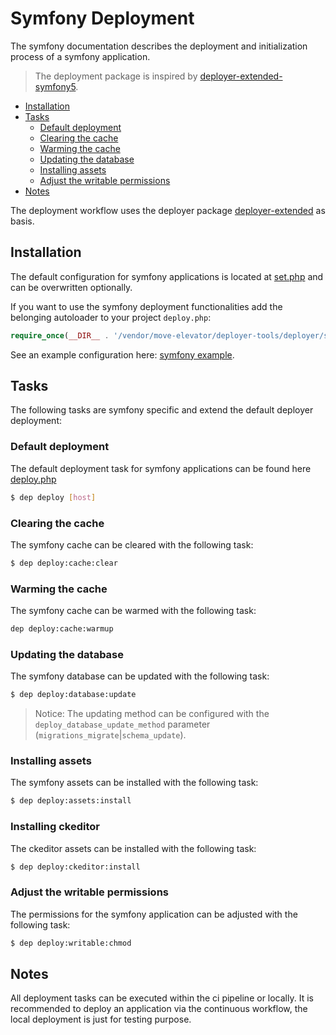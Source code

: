 # Symfony Deployment

The symfony documentation describes the deployment and initialization process of a symfony application.

> The deployment package is inspired by [deployer-extended-symfony5](https://github.com/sourcebroker/deployer-extended-symfony5).

* [Installation](#installation)
* [Tasks](#tasks)
  + [Default deployment](#default-deployment)
  + [Clearing the cache](#clearing-the-cache)
  + [Warming the cache](#warming-the-cache)
  + [Updating the database](#updating-the-database)
  + [Installing assets](#installing-assets)
  + [Adjust the writable permissions](#adjust-the-writable-permissions)
* [Notes](#notes)


The deployment workflow uses the deployer package [deployer-extended](https://github.com/sourcebroker/deployer-extended) as basis.

## Installation

The default configuration for symfony applications is located at [set.php](../deployer/symfony/config/set.php) and can be overwritten optionally.

If you want to use the symfony deployment functionalities add the belonging autoloader to your project `deploy.php`:

```php
require_once(__DIR__ . '/vendor/move-elevator/deployer-tools/deployer/symfony/autoload.php');
```

See an example configuration here: [symfony example](../deployer/symfony/example/).

## Tasks

The following tasks are symfony specific and extend the default deployer deployment:

### Default deployment

The default deployment task for symfony applications can be found here  [deploy.php](../deployer/symfony/task/deploy.php)

```bash
$ dep deploy [host]
```

### Clearing the cache

The symfony cache can be cleared with the following task:

```bash
$ dep deploy:cache:clear
```

### Warming the cache

The symfony cache can be warmed with the following task:

```bash
dep deploy:cache:warmup
```

### Updating the database

The symfony database can be updated with the following task:

```bash
$ dep deploy:database:update
```

> Notice: The updating method can be configured with the `deploy_database_update_method` parameter (`migrations_migrate`|`schema_update`).

### Installing assets

The symfony assets can be installed with the following task:

```bash
$ dep deploy:assets:install
```

### Installing ckeditor

The ckeditor assets can be installed with the following task:

```bash
$ dep deploy:ckeditor:install
```

### Adjust the writable permissions

The permissions for the symfony application can be adjusted with the following task:

```bash
$ dep deploy:writable:chmod
```

## Notes

All deployment tasks can be executed within the ci pipeline or locally. It is recommended to deploy an application via the continuous workflow, the local deployment is just for testing purpose.
